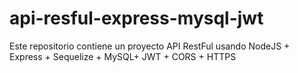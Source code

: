 # api-resful-express-mysql-jwt
Este repositorio contiene un proyecto API RestFul usando NodeJS + Express + Sequelize + MySQL+ JWT + CORS + HTTPS

